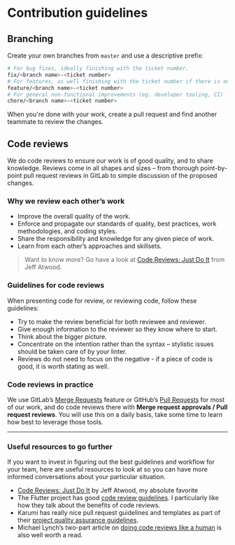 # Contribution guidelines

## Branching

Create your own branches from `master` and use a descriptive prefix:

```sh
# For bug fixes, ideally finishing with the ticket number.
fix/<branch name>-<ticket number>
# For features, as well finishing with the ticket number if there is one.
feature/<branch name>-<ticket number>
# For general non-functional improvements (eg. developer tooling, CI)
chore/<branch name>-<ticket number>
```

When you're done with your work, create a pull request and find another teammate to review the changes.

## Code reviews

We do code reviews to ensure our work is of good quality, and to share knowledge. Reviews come in all shapes and sizes – from thorough point-by-point pull request reviews in GitLab to simple discussion of the proposed changes.

### Why we review each other’s work

- Improve the overall quality of the work.
- Enforce and propagate our standards of quality, best practices, work methodologies, and coding styles.
- Share the responsibility and knowledge for any given piece of work.
- Learn from each other’s approaches and skillsets.

> Want to know more? Go have a look at [Code Reviews: Just Do It](https://blog.codinghorror.com/code-reviews-just-do-it/) from Jeff Atwood.

### Guidelines for code reviews

When presenting code for review, or reviewing code, follow these guidelines:

- Try to make the review beneficial for both reviewee and reviewer.
- Give enough information to the reviewer so they know where to start.
- Think about the bigger picture.
- Concentrate on the intention rather than the syntax – stylistic issues should be taken care of by your linter.
- Reviews do not need to focus on the negative - if a piece of code is good, it is worth stating as well.

### Code reviews in practice

We use GitLab’s [Merge Requests](https://docs.gitlab.com/ee/user/project/merge_requests/) feature or GitHub’s [Pull Requests](https://help.github.com/articles/requesting-a-pull-request-review/) for most of our work, and do code reviews there with **Merge request approvals / Pull request reviews**. You will use this on a daily basis, take some time to learn how best to leverage those tools.

---

### Useful resources to go further

If you want to invest in figuring out the best guidelines and workflow for your team, here are useful resources to look at so you can have more informed conversations about your particular situation.

- [Code Reviews: Just Do It](https://blog.codinghorror.com/code-reviews-just-do-it/) by Jeff Atwood, my absolute favorite
- The Flutter project has good [code review guidelines](https://flutter.io/design-principles/). I particularly like how they talk about the benefits of code reviews.
- Karumi has really nice pull request guidelines and templates as part of their [project quality assurance guidelines](https://github.com/Karumi/project-quality-assurance).
- Michael Lynch’s two-part article on [doing code reviews like a human](https://mtlynch.io/human-code-reviews-1/) is also well worth a read.
